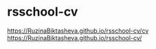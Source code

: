 # rsschool-cv
https://RuzinaBiktasheva.github.io/rsschool-cv/cv
https://RuzinaBiktasheva.github.io/rsschool-cv/
